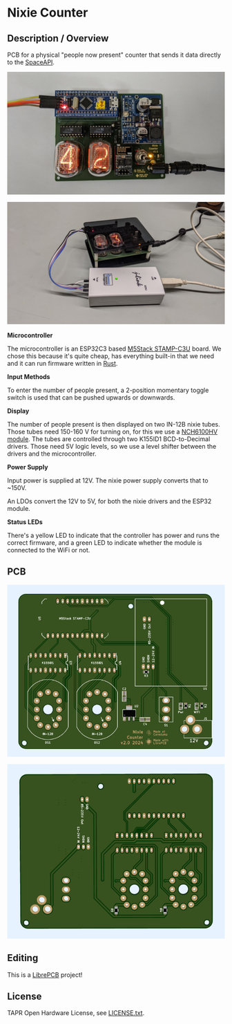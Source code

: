 # Nixie Counter

## Description / Overview

PCB for a physical "people now present" counter that sends it data directly to
the [SpaceAPI](https://spaceapi.io/).

![Photo without enclosure](nixie_counter.jpg)

![Photo with enclosure](nixie_counter_enclosure.jpg)

**Microcontroller**

The microcontroller is an ESP32C3 based [M5Stack
STAMP-C3U](https://docs.m5stack.com/en/core/stamp_c3u) board. We chose this
because it's quite cheap, has everything built-in that we need and it can run
firmware written in [Rust](https://www.rust-lang.org/).

**Input Methods**

To enter the number of people present, a 2-position momentary toggle switch is
used that can be pushed upwards or downwards.

**Display**

The number of people present is then displayed on two IN-12B nixie tubes. Those
tubes need 150-160 V for turning on, for this we use a [NCH6100HV
module](https://www.nixie.ai/nch6100hv/). The tubes are controlled through two
K155ID1 BCD-to-Decimal drivers. Those need 5V logic levels, so we use a level
shifter between the drivers and the microcontroller.

**Power Supply**

Input power is supplied at 12V. The nixie power supply converts that to ~150V.

An LDOs convert the 12V to 5V, for both the nixie drivers and the ESP32 module.

**Status LEDs**

There's a yellow LED to indicate that the controller has power and runs the
correct firmware, and a green LED to indicate whether the module is connected
to the WiFi or not.

## PCB

![Top](output/v2.0/screenshot-top.png)

![Bottom](output/v2.0/screenshot-bot.png)

## Editing

This is a [LibrePCB](https://librepcb.org) project!

## License

TAPR Open Hardware License, see [LICENSE.txt](LICENSE.txt).
